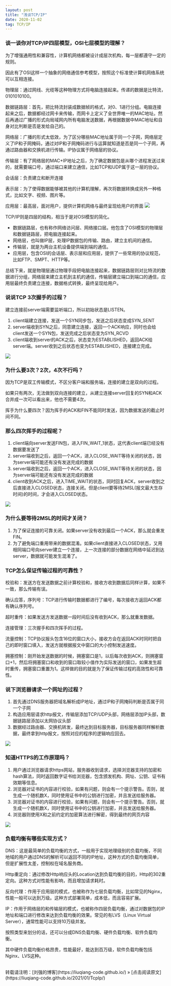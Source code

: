 ```yaml
---
layout: post
title: "浅谈TCP/IP"
date: 2020-11-02   
tag: TCP/IP 
---
```


### 谈一谈你对TCP/IP四层模型，OSI七层模型的理解？
为了增强通用性和兼容性，计算机网络都被设计成层次机构，每一层都遵守一定的规则。

因此有了OSI这样一个抽象的网络通信参考模型，按照这个标准使计算机网络系统可以互相连接。

物理层：通过网线、光缆等这种物理方式将电脑连接起来。传递的数据是比特流，0101010100。

数据链路层：首先，把比特流封装成数据帧的格式，对0、1进行分组。电脑连接起来之后，数据都经过网卡来传输，而网卡上定义了全世界唯一的MAC地址。然后再通过广播的形式向局域网内所有电脑发送数据，再根据数据中MAC地址和自身对比判断是否是发给自己的。

网络层：广播的形式太低效，为了区分哪些MAC地址属于同一个子网，网络层定义了IP和子网掩码，通过对IP和子网掩码进行与运算就知道是否是同一个子网，再通过路由器和交换机进行传输。IP协议属于网络层的协议。

传输层：有了网络层的MAC+IP地址之后，为了确定数据包是从哪个进程发送过来的，就需要端口号，通过端口来建立通信，比如TCP和UDP属于这一层的协议。

会话层：负责建立和断开连接

表示层：为了使得数据能够被其他的计算机理解，再次将数据转换成另外一种格式，比如文字、视频、图片等。

应用层：最高层，面对用户，提供计算机网络与最终呈现给用户的界面
<img src="/images/posts/TcpIp/OSI七层协议.png">

TCP/IP则是四层的结构，相当于是对OSI模型的简化。

- 数据链路层，也有称作网络访问层、网络接口层。他包含了OSI模型的物理层和数据链路层，把电脑连接起来。
- 网络层，也叫做IP层，处理IP数据包的传输、路由，建立主机间的通信。
- 传输层，就是为两台主机设备提供端到端的通信。
- 应用层，包含OSI的会话层、表示层和应用层，提供了一些常用的协议规范，比如FTP、SMPT、HTTP等。

总结下来，就是物理层通过物理手段把电脑连接起来，数据链路层则对比特流的数据进行分组，网络层来建立主机到主机的通信，传输层建立端口到端口的通信，应用层最终负责建立连接，数据格式转换，最终呈现给用户。

### 说说TCP 3次握手的过程？

建立连接前server端需要监听端口，所以初始状态是LISTEN。

1. client端建立连接，发送一个SYN同步包，发送之后状态变成SYN_SENT
2. server端收到SYN之后，同意建立连接，返回一个ACK响应，同时也会给client发送一个SYN包，发送完成之后状态变为SYN_RCVD
3. client端收到server的ACK之后，状态变为ESTABLISHED，返回ACK给server端。server收到之后状态也变为ESTABLISHED，连接建立完成。
<img src="/images/posts/TcpIp/TCP三次握手.png">

### 为什么要3次？2次，4次不行吗？
因为TCP是双工传输模式，不区分客户端和服务端，连接的建立是双向的过程。

如果只有两次，无法做到双向连接的建立，从建立连接server回复的SYN和ACK合并成一次可以看出来，他也不需要4次。

挥手为什么要四次？因为挥手的ACK和FIN不能同时发送，因为数据发送的截止时间不同。

### 那么四次挥手的过程呢？
1. client端向server发送FIN包，进入FIN_WAIT_1状态，这代表client端已经没有数据要发送了
2. server端收到之后，返回一个ACK，进入CLOSE_WAIT等待关闭的状态，因为server端可能还有没有发送完成的数据
3. server端收到之后，返回一个ACK，进入CLOSE_WAIT等待关闭的状态，因为server端可能还有没有发送完成的数据
4. client收到ACK之后，进入TIME_WAIT的状态，同时回复ACK，server收到之后直接进入CLOSED状态，连接关闭。但是client要等待2MSL(报文最大生存时间)的时间，才会进入CLOSED状态。
<img src="/images/posts/TcpIp/四次挥手.png">

### 为什么要等待2MSL的时间才关闭？
1. 为了保证连接的可靠关闭。如果server没有收到最后一个ACK，那么就会重发FIN。
2. 为了避免端口重用带来的数据混淆。如果client直接进入CLOSED状态，又用相同端口号向server建立一个连接，上一次连接的部分数据在网络中延迟到达server，数据就可能发生混淆了。

### TCP怎么保证传输过程的可靠性？
校验和：发送方在发送数据之前计算校验和，接收方收到数据后同样计算，如果不一致，那么传输有误。

确认应答，序列号：TCP进行传输时数据都进行了编号，每次接收方返回ACK都有确认序列号。

超时重传：如果发送方发送数据一段时间后没有收到ACK，那么就重发数据。

连接管理：三次握手和四次挥手的过程。

流量控制：TCP协议报头包含16位的窗口大小，接收方会在返回ACK时同时把自己的即时窗口填入，发送方就根据报文中窗口的大小控制发送速度。

拥塞控制：刚开始发送数据的时候，拥塞窗口是1，以后每次收到ACK，则拥塞窗口+1，然后将拥塞窗口和收到的窗口取较小值作为实际发送的窗口，如果发生超时重传，拥塞窗口重置为1。这样做的目的就是为了保证传输过程的高效性和可靠性。

### 说下浏览器请求一个网址的过程？
1. 首先通过DNS服务器把域名解析成IP地址，通过IP和子网掩码判断是否属于同一个子网
2. 构造应用层请求http报文，传输层添加TCP/UDP头部，网络层添加IP头部，数据链路层添加以太网协议头部
3. 数据经过路由器、交换机转发，最终达到目标服务器，目标服务器同样解析数据，最终拿到http报文，按照对应的程序的逻辑响应回去。
<img src="/images/posts/TcpIp/请求解析.png">

### 知道HTTPS的工作原理吗？
1. 用户通过浏览器请求https网站，服务器收到请求，选择浏览器支持的加密和hash算法，同时返回数字证书给浏览器，包含颁发机构、网址、公钥、证书有效期等信息。
2. 浏览器对证书的内容进行校验，如果有问题，则会有一个提示警告。否则，就生成一个随机数X，同时使用证书中的公钥进行加密，并且发送给服务器。
3. 浏览器对证书的内容进行校验，如果有问题，则会有一个提示警告。否则，就生成一个随机数X，同时使用证书中的公钥进行加密，并且发送给服务器。
4. 浏览器则使用X和之前约定的加密算法进行解密，得到最终的网页内容
<img src="/images/posts/TcpIp/请求解析https.png">

### 负载均衡有哪些实现方式？
DNS：这是最简单的负载均衡的方式，一般用于实现地理级别的负载均衡，不同地域的用户通过DNS的解析可以返回不同的IP地址，这种方式的负载均衡简单，但是扩展性太差，控制权在域名服务商。

Http重定向：通过修改Http响应头的Location达到负载均衡的目的，Http的302重定向。这种方式对性能有影响，而且增加请求耗时。

反向代理：作用于应用层的模式，也被称作为七层负载均衡，比如常见的Nginx，性能一般可以达到万级。这种方式部署简单，成本低，而且容易扩展。

IP：作用于网络层的和传输层的模式，也被称作四层负载均衡，通过对数据包的IP地址和端口进行修改来达到负载均衡的效果。常见的有LVS（Linux Virtual Server），通常性能可以支持10万级并发。

按照类型来划分的话，还可以分成DNS负载均衡、硬件负载均衡、软件负载均衡。

其中硬件负载均衡价格昂贵，性能最好，能达到百万级，软件负载均衡包括Nginx、LVS这种。

<br>
转载请注明：[刘强的博客](https://liuqiang-code.github.io/) » [点击阅读原文](https://liuqiang-code.github.io/2021/01/TcpIp/)